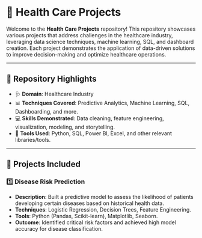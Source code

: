 
# 🏥 Health Care Projects  

Welcome to the **Health Care Projects** repository! This repository showcases various projects that address challenges in the healthcare industry, leveraging data science techniques, machine learning, SQL, and dashboard creation. Each project demonstrates the application of data-driven solutions to improve decision-making and optimize healthcare operations.  

---

## 🌟 **Repository Highlights**  

- 🩺 **Domain**: Healthcare Industry  
- 📊 **Techniques Covered**: Predictive Analytics, Machine Learning, SQL, Dashboarding, and more.  
- 💻 **Skills Demonstrated**: Data cleaning, feature engineering, visualization, modeling, and storytelling.  
- 🚀 **Tools Used**: Python, SQL, Power BI, Excel, and other relevant libraries/tools.  

---

## 📂 **Projects Included**  
### 1️⃣ **Disease Risk Prediction**  
- **Description**: Built a predictive model to assess the likelihood of patients developing certain diseases based on historical health data.  
- **Techniques**: Logistic Regression, Decision Trees, Feature Engineering.  
- **Tools**: Python (Pandas, Scikit-learn), Matplotlib, Seaborn.  
- **Outcome**: Identified critical risk factors and achieved high model accuracy for disease classification.  

